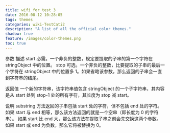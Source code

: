 ```yaml
---
title: wifi for test 3
date: 2016-08-12 10:28:05
tags: themes
categories: wiki-TestCati2
description: "A list of all the official color themes."
shadow: true
feature: /images/color-themes.png
toc: true
---
```



参数 描述 
start 必需。一个非负的整数，规定要提取的子串的第一个字符在 stringObject 中的位置。 
stop 可选。一个非负的整数，比要提取的子串的最后一个字符在 stringObject 中的位置多 1。如果省略该参数，那么返回的子串会一直到字符串的结尾。 

返回值 
一个新的字符串，该字符串值包含 stringObject 的一个子字符串，其内容是从 start 处到 stop-1 处的所有字符，其长度为 stop 减 start。 

说明 
substring 方法返回的子串包括 start 处的字符，但不包括 end 处的字符。 
如果 start 与 end 相等，那么该方法返回的就是一个空串（即长度为 0 的字符串）。 
如果 start 比 end 大，那么该方法在提取子串之前会先交换这两个参数。 
如果 start 或 end 为负数，那么它将被替换为 0。 